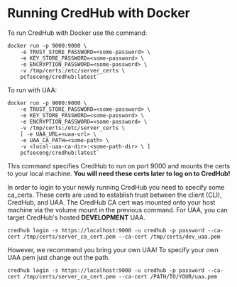 # Running CredHub with Docker

To run CredHub with Docker use the command:

```
docker run -p 9000:9000 \
    -e TRUST_STORE_PASSWORD=<some-password> \
    -e KEY_STORE_PASSWORD=<some-password> \
    -e ENCRYPTION_PASSWORD=<some-password> \
    -v /tmp/certs:/etc/server_certs \
    pcfseceng/credhub:latest`
```

To run with UAA:

```
docker run -p 9000:9000 \
    -e TRUST_STORE_PASSWORD=<some-password> \
    -e KEY_STORE_PASSWORD=<some-password> \
    -e ENCRYPTION_PASSWORD=<some-password> \
    -v /tmp/certs:/etc/server_certs \
    [ -e UAA_URL=<uaa-url> \
    -e UAA_CA_PATH=<some-path> \
    -v <local-uaa-ca-dir>:<some-path-dir> \ ]
    pcfseceng/credhub:latest`
```

This command specifies CredHub to run on port 9000 and mounts the certs to your local machine. 
**You will need these certs later to log on to CredHub!**


In order to login to your newly running CredHub you need to specify some ca_certs. These certs are used to establish trust between the client (CLI), CredHub, and UAA. 
The CredHub CA cert was mounted onto your host machine via the volume mount in the previous command.
For UAA, you can target CredHub's hosted **DEVELOPMENT** UAA.

`credhub login -s https://localhost:9000 -u credhub -p password --ca-cert /tmp/certs/server_ca_cert.pem --ca-cert /tmp/certs/dev_uaa.pem`

However, we recommend you bring your own UAA! To specify your own UAA pem just change out the path.

`credhub login -s https://localhost:9000 -u credhub -p password --ca-cert /tmp/certs/server_ca_cert.pem --ca-cert /PATH/TO/YOUR/uaa.pem`
